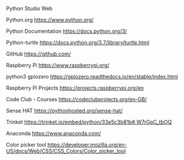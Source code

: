 Python Studio Web


Python.org 
 https://www.python.org/

Python Documentation 
https://docs.python.org/3/

Python-turtle
https://docs.python.org/3.7/library/turtle.html

GitHub
https://github.com/

Raspberry Pi
https://www.raspberrypi.org/

python3 gpiozero 
https://gpiozero.readthedocs.io/en/stable/index.html

Raspberry Pi Projects
https://projects.raspberrypi.org/en

Code Club - Courses
https://codeclubprojects.org/en-GB/

Sense HAT
https://pythonhosted.org/sense-hat/

Trinket
https://trinket.io/embed/python/33e5c3b81b#.W7rGpC_tbOQ

Anaconda
https://www.anaconda.com/

Color picker tool
https://developer.mozilla.org/en-US/docs/Web/CSS/CSS_Colors/Color_picker_tool
